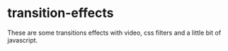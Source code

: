 # transition-effects
These are some transitions effects with video, css filters and a little bit of javascript.
